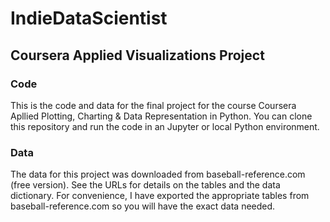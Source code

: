 # IndieDataScientist
## Coursera Applied Visualizations Project

### Code
This is the code and data for the final project for the course Coursera Apllied Plotting, Charting & Data Representation in Python. You can clone this repository and run the code in an Jupyter or local Python environment. 

### Data
The data for this project was downloaded from baseball-reference.com (free version). See the URLs for details on the tables and the data dictionary. For convenience, I have exported the appropriate tables from baseball-reference.com so you will have the exact data needed. 


